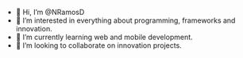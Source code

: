 - 👋 Hi, I’m @NRamosD
- 👀 I’m interested in everything about programming, frameworks and innovation.
- 🌱 I’m currently learning web and mobile development.
- 💞️ I’m looking to collaborate on innovation projects.

